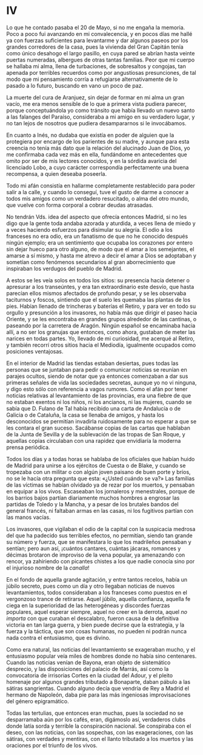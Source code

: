 # IV

Lo que he contado pasaba el 20 de Mayo, si no me engaña la memoria. Poco a poco
fui avanzando en mi convalecencia, y en pocos días me hallé ya con fuerzas
suficientes para levantarme y dar algunos paseos por los grandes corredores de
la casa, pues la vivienda del Gran Capitán tenía como único desahogo el largo
pasillo, en cuya pared se abrían hasta veinte puertas numeradas, albergues de
otras tantas familias. Peor que mi cuerpo se hallaba mi alma, llena de
turbaciones, de sobresaltos y congojas, tan apenada por terribles recuerdos
como por angustiosas presunciones, de tal modo que mi pensamiento corría
a refugiarse alternativamente de lo pasado a lo futuro, buscando en vano un
poco de paz.

La muerte del cura de Aranjuez, sin dejar de formar en mi alma un gran vacío,
me era menos sensible de lo que a primera vista pudiera parecer, porque
conceptuándola yo como tránsito que había llevado un nuevo santo a las falanges
del Paraíso, consideraba a mi amigo en su verdadero lugar, y no tan lejos de
nosotros que pudiera desampararnos si le invocábamos.

En cuanto a Inés, no dudaba que existía en poder de alguien que la protegiera
por encargo de los parientes de su madre, y aunque para esta creencia no tenía
más dato que la relación del alucinado Juan de Dios, yo me confirmaba cada vez
más en ella, fundándome en antecedentes que omito por ser de mis lectores
conocidos, y en la sórdida avaricia del licenciado Lobo, a cuyo carácter
correspondía perfectamente una buena recompensa, a quien deseaba poseerla.

Todo mi afán consistía en hallarme completamente restablecido para poder salir
a la calle, y cuando lo conseguí, tuve el gusto de darme a conocer a todos mis
amigos como un verdadero resucitado, o alma del otro mundo, que vuelve con
forma corporal a cobrar deudas atrasadas.

No tendrán Vds. idea del aspecto que ofrecía entonces Madrid, si no les digo
que la gente toda andaba azorada y aturdida, a veces llena de miedo y a veces
haciendo esfuerzos para disimular su alegría. El odio a los franceses no era
odio, era un fanatismo de que no he conocido después ningún ejemplo; era un
sentimiento que ocupaba los corazones por entero sin dejar hueco para otro
alguno, de modo que el amar a los semejantes, el amarse a sí mismo, y hasta me
atrevo a decir el amar a Dios se adoptaban y sometían como fenómenos
secundarios al gran aborrecimiento que inspiraban los verdugos del pueblo de
Madrid.

A estos se les veía solos en todos los sitios: su presencia hacía detener
o apresurar a los transeúntes, y era tan extraordinario este desvío, que hasta
parecían ellos mismos afectados de profundo pesar, y se les observaba
taciturnos y foscos, sintiendo que el suelo les quemaba las plantas de los
pies. Habían llenado de trincheras y baterías el Retiro, y para ver en todo su
orgullo y presunción a los invasores, no había más que dirigir el paseo hacia
Oriente, y se les encontraba en grandes grupos alrededor de las cantinas,
o paseando por la carretera de Aragón. Ningún español se encaminaba hacia allí,
a no ser los granujas que entonces, como ahora, gustaban de meter las narices
en todas partes. Yo, llevado de mi curiosidad, me acerqué al Retiro, y también
recorrí otros sitios hacia el Mediodía, igualmente ocupados como posiciones
ventajosas.  

En el interior de Madrid las tiendas estaban desiertas, pues todas las personas
que se juntaban para pedir o comunicar noticias se reunían en parajes ocultos,
siendo de notar que ya entonces comenzaban a dar sus primeras señales de vida
las sociedades secretas, aunque yo no vi ninguna, y digo esto sólo con
referencia a vagos rumores. Como el afán por tener noticias relativas al
levantamiento de las provincias, era una fiebre de que no estaban exentos ni
los niños, ni los ancianos, ni las mujeres, cuando se sabía que D. Fulano de
Tal había recibido una carta de Andalucía o de Galicia o de Cataluña, la casa
se llenaba de amigos, y hasta los desconocidos se permitían invadirla
ruidosamente para no esperar a que se les contara el gran suceso. Sacábanse
copias de las cartas que hablaban de la Junta de Sevilla y de la sublevación de
las tropas de San Roque, y aquellas copias circulaban con una rapidez que
envidiaría la moderna prensa periódica. 

Todos los días y a todas horas se hablaba de los oficiales que habían huido de
Madrid para unirse a los ejércitos de Cuesta o de Blake, y cuando se tropezaba
con un militar o con algún joven paisano de buen porte y bríos, no se le hacía
otra pregunta que esta: «¿Usted cuándo se va?» Las familias de las víctimas se
habían olvidado ya de rezar por los muertos, y pensaban en equipar a los vivos.
Escaseaban los jornaleros y menestrales, porque de los barrios bajos partían
diariamente muchos hombres a engrosar las partidas de Toledo y la Mancha,
y a pesar de los brutales bandos del general francés, ni faltaban armas en las
casas, ni los fugitivos partían con las manos vacías.

Los invasores, que vigilaban el odio de la capital con la suspicacia medrosa
del que ha padecido sus terribles efectos, no permitían, siendo tan grande su
número y fuerza, que se manifestara lo que los madrileños pensaban y sentían;
pero aun así, ¡cuántos cantares, cuántas jácaras, romances y décimas brotaron
de improviso de la vena popular, ya amenazando con rencor, ya zahiriendo con
picantes chistes a los que nadie conocía sino por el injurioso nombre de la
*canalla*!

En el fondo de aquella grande agitación, y entre tantos recelos, había un
júbilo secreto, pues como un día y otro llegaban noticias de nuevos
levantamientos, todos consideraban a los franceses como puestos en el
vergonzoso trance de retirarse. Aquel júbilo, aquella confianza, aquella fe
ciega en la superioridad de las heterogéneas y discordes fuerzas populares,
aquel esperar siempre, aquel no creer en la derrota, aquel *no importa* con que
curaban el descalabro, fueron causa de la definitiva victoria en tan larga
guerra, y bien puede decirse que la estrategia, y la fuerza y la táctica, que
son cosas humanas, no pueden ni podrán nunca nada contra el entusiasmo, que es
divino.  

Como era natural, las noticias del levantamiento se exageraban mucho, y el
entusiasmo popular veía miles de hombres donde no había sino centenares. Cuando
las noticias venían de Bayona, eran objeto de sistemático desprecio, y las
disposiciones del palacio de Marrás, así como la convocatoria de irrisorias
Cortes en la ciudad del Adour, y el pleito homenaje por algunos grandes
tributado a Bonaparte, daban pábulo a las sátiras sangrientas. Cuando alguno
decía que vendría de Rey a Madrid el hermano de Napoleón, daba pie para las más
ingeniosas improvisaciones del género epigramático. 

Todas las tertulias, que entonces eran muchas, pues la sociedad no se
desparramaba aún por los cafés, eran, digámoslo así, verdaderos clubs donde
latía sorda y terrible la conspiración nacional. Se conspiraba con el deseo,
con las noticias, con las sospechas, con las exageraciones, con las sátiras,
con verdades y mentiras, con el llanto tributado a los muertos y las oraciones
por el triunfo de los vivos.
